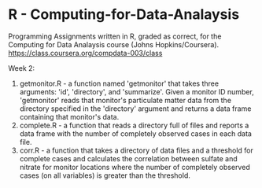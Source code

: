 R - Computing-for-Data-Analaysis
================================

Programming Assignments written in R, graded as correct, for the Computing for Data Analaysis course (Johns Hopkins/Coursera). 
https://class.coursera.org/compdata-003/class

Week 2: 
1. getmonitor.R - a function named 'getmonitor' that takes three arguments: 'id', 'directory', and 'summarize'. Given a monitor ID number, 'getmonitor' reads that monitor's particulate matter data from the directory specified in the 'directory' argument and returns a data frame containing that monitor's data.
2. complete.R - a function that reads a directory full of files and reports a data frame with the number of completely observed cases in each data file. 
3. corr.R - a function that takes a directory of data files and a threshold for complete cases and calculates the correlation between sulfate and nitrate for monitor locations where the number of completely observed cases (on all variables) is greater than the threshold.
